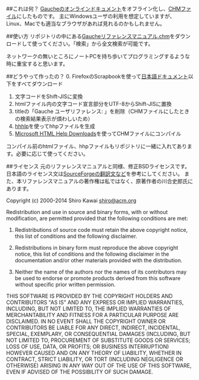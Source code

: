##これは何？
[Gaucheのオンラインドキュメント](http://practical-scheme.net/gauche/memo-j.html)をオフライン化し、[CHMファイル](http://ja.wikipedia.org/wiki/Microsoft_Compiled_HTML_Help)にしたものです。
主にWindowsユーザの利用を想定していますが、Linux、Macでも適当なブラウザがあれば見れるのかもしれません。

##使い方
リポジトリの中にある[Gaucheリファレンスマニュアル.chm]([https://github.com/aki426/GaucheOfflineHelp/blob/master/Gauche%E3%83%AA%E3%83%95%E3%82%A1%E3%83%AC%E3%83%B3%E3%82%B9%E3%83%9E%E3%83%8B%E3%83%A5%E3%82%A2%E3%83%AB.chm?raw=true)をダウンロードして使ってください。「検索」から全文検索が可能です。

ネットワークの無いところにノートPCを持ち歩いてプログラミングするような時に重宝すると思います。

##どうやって作ったの？
0. FirefoxのScrapbookを使って[日本語ドキュメント](http://practical-scheme.net/gauche/man/gauche-refj.html)以下をすべてダウンロード
1. 文字コードをShift-JISに変換
2. htmlファイル内の文字コード宣言部分をUTF-8からShift-JISに置換
3. titleの「Gauche ユーザリファレンス: 」を削除（CHMファイルにしたときの検索結果表示が煩わしいため）
4. [hhhlp](http://hp.vector.co.jp/authors/VA035931/hhhlp.html)を使ってhhpファイルを生成
5. [Microsoft HTML Help Downloads](http://msdn.microsoft.com/ja-jp/library/windows/desktop/ms669985%28v=vs.85%29.aspx)を使ってCHMファイルにコンパイル

コンパイル前のhtmlファイル、hhpファイルもリポジトリに一緒に入れてあります。必要に応じて使ってください。

##ライセンス
元のリファレンスマニュアルと同様、修正BSDライセンスです。日本語のライセンス文は[SourceForgeの翻訳文など](http://sourceforge.jp/projects/opensource/wiki/licenses%2Fnew_BSD_license)を参考にしてください。
また、本リファレンスマニュアルの著作権は私ではなく、原著作者の川合史郎氏にあります。

  Copyright (c) 2000-2014  Shiro Kawai  <shiro@acm.org>

  Redistribution and use in source and binary forms, with or without
  modification, are permitted provided that the following conditions
  are met:

   1. Redistributions of source code must retain the above copyright
      notice, this list of conditions and the following disclaimer.

   2. Redistributions in binary form must reproduce the above copyright
      notice, this list of conditions and the following disclaimer in the
      documentation and/or other materials provided with the distribution.

   3. Neither the name of the authors nor the names of its contributors
      may be used to endorse or promote products derived from this
      software without specific prior written permission.

  THIS SOFTWARE IS PROVIDED BY THE COPYRIGHT HOLDERS AND CONTRIBUTORS
  "AS IS" AND ANY EXPRESS OR IMPLIED WARRANTIES, INCLUDING, BUT NOT
  LIMITED TO, THE IMPLIED WARRANTIES OF MERCHANTABILITY AND FITNESS FOR
  A PARTICULAR PURPOSE ARE DISCLAIMED. IN NO EVENT SHALL THE COPYRIGHT
  OWNER OR CONTRIBUTORS BE LIABLE FOR ANY DIRECT, INDIRECT, INCIDENTAL,
  SPECIAL, EXEMPLARY, OR CONSEQUENTIAL DAMAGES (INCLUDING, BUT NOT LIMITED
  TO, PROCUREMENT OF SUBSTITUTE GOODS OR SERVICES; LOSS OF USE, DATA, OR
  PROFITS; OR BUSINESS INTERRUPTION) HOWEVER CAUSED AND ON ANY THEORY OF
  LIABILITY, WHETHER IN CONTRACT, STRICT LIABILITY, OR TORT (INCLUDING
  NEGLIGENCE OR OTHERWISE) ARISING IN ANY WAY OUT OF THE USE OF THIS
  SOFTWARE, EVEN IF ADVISED OF THE POSSIBILITY OF SUCH DAMAGE.
